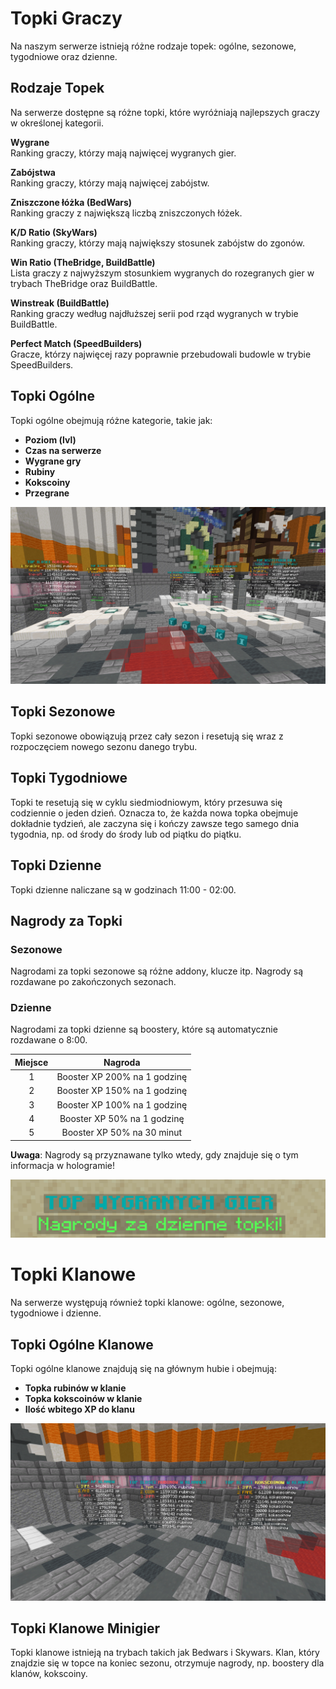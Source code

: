 # Topki Graczy
Na naszym serwerze istnieją różne rodzaje topek: ogólne, sezonowe, tygodniowe oraz dzienne.

## Rodzaje Topek
Na serwerze dostępne są różne topki, które wyróżniają najlepszych graczy w określonej kategorii.

**Wygrane**  
Ranking graczy, którzy mają najwięcej wygranych gier.

**Zabójstwa**  
Ranking graczy, którzy mają najwięcej zabójstw.

**Zniszczone łóżka (BedWars)**  
Ranking graczy z największą liczbą zniszczonych łóżek.

**K/D Ratio (SkyWars)**  
Ranking graczy, którzy mają największy stosunek zabójstw do zgonów.

**Win Ratio (TheBridge, BuildBattle)**  
Lista graczy z najwyższym stosunkiem wygranych do rozegranych gier w trybach TheBridge oraz BuildBattle.

**Winstreak (BuildBattle)**  
Ranking graczy według najdłuższej serii pod rząd wygranych w trybie BuildBattle.

**Perfect Match (SpeedBuilders)**  
Gracze, którzy najwięcej razy poprawnie przebudowali budowle w trybie SpeedBuilders.

## Topki Ogólne
Topki ogólne obejmują różne kategorie, takie jak:

- **Poziom (lvl)**
- **Czas na serwerze**
- **Wygrane gry**
- **Rubiny**
- **Kokscoiny**
- **Przegrane**

![Hub Topki](/assets/leaderboard/sshubogolne.png)

## Topki Sezonowe
Topki sezonowe obowiązują przez cały sezon i resetują się wraz z rozpoczęciem nowego sezonu danego trybu.

## Topki Tygodniowe
Topki te resetują się w cyklu siedmiodniowym, który przesuwa się codziennie o jeden dzień. Oznacza to, że każda nowa topka obejmuje dokładnie tydzień, ale zaczyna się i kończy zawsze tego samego dnia tygodnia, np. od środy do środy lub od piątku do piątku.

## Topki Dzienne
Topki dzienne naliczane są w godzinach 11:00 - 02:00.

## Nagrody za Topki

### **Sezonowe**
Nagrodami za topki sezonowe są różne addony, klucze itp. Nagrody są rozdawane po zakończonych sezonach.

### **Dzienne**
Nagrodami za topki dzienne są boostery, które są automatycznie rozdawane o 8:00.

| **Miejsce** |         **Nagroda**          |
|:-----------:|:----------------------------:|
|      1      | Booster XP 200% na 1 godzinę |
|      2      | Booster XP 150% na 1 godzinę |
|      3      | Booster XP 100% na 1 godzinę |
|      4      | Booster XP 50% na 1 godzinę  |
|      5      |  Booster XP 50% na 30 minut  |

**Uwaga**: Nagrody są przyznawane tylko wtedy, gdy znajduje się o tym informacja w hologramie!

![Screen hologram](/assets/leaderboard/sshologram.png)

# Topki Klanowe
Na serwerze występują również topki klanowe: ogólne, sezonowe, tygodniowe i dzienne.

## Topki Ogólne Klanowe
Topki ogólne klanowe znajdują się na głównym hubie i obejmują:

- **Topka rubinów w klanie**
- **Topka kokscoinów w klanie**
- **Ilość wbitego XP do klanu**

![Topki klanowe](/assets/leaderboard/topkaklanhub.png)

## Topki Klanowe Minigier
Topki klanowe istnieją na trybach takich jak Bedwars i Skywars. Klan, który znajdzie się w topce na koniec sezonu, otrzymuje nagrody, np. boostery dla klanów, kokscoiny.
